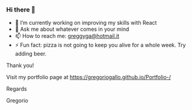 ### Hi there 👋




- 🔭 I’m currently working on improving my skills with React
- 💬 Ask me about whatever comes in your mind
- 📫 How to reach me: greggyga@hotmail.it
- ⚡ Fun fact: pizza is not going to keep you alive for a whole week. Try adding beer.

Thank you!

Visit my portfolio page at https://gregoriogallo.github.io/Portfolio-/

Regards

Gregorio
